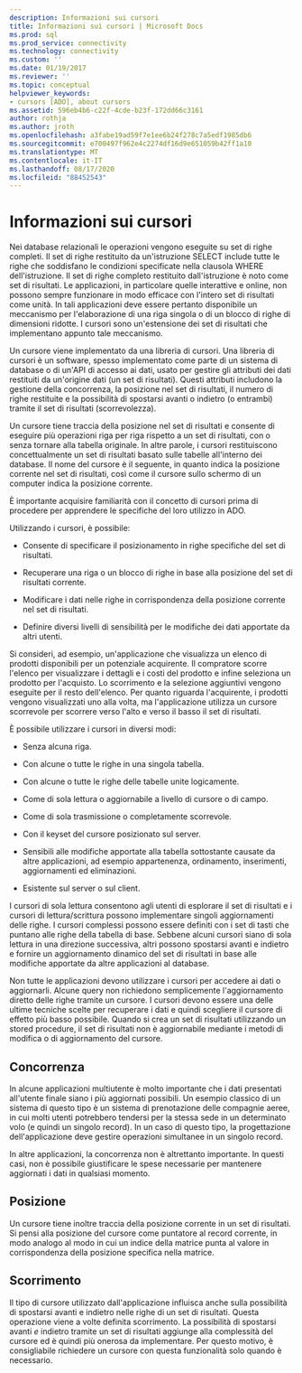 ```yaml
---
description: Informazioni sui cursori
title: Informazioni sui cursori | Microsoft Docs
ms.prod: sql
ms.prod_service: connectivity
ms.technology: connectivity
ms.custom: ''
ms.date: 01/19/2017
ms.reviewer: ''
ms.topic: conceptual
helpviewer_keywords:
- cursors [ADO], about cursors
ms.assetid: 596eb4b6-c22f-4cde-b23f-172dd66c3161
author: rothja
ms.author: jroth
ms.openlocfilehash: a3fabe19ad59f7e1ee6b24f278c7a5edf1985db6
ms.sourcegitcommit: e700497f962e4c2274df16d9e651059b42ff1a10
ms.translationtype: MT
ms.contentlocale: it-IT
ms.lasthandoff: 08/17/2020
ms.locfileid: "88452543"
---
```

# <a name="what-is-a-cursor"></a>Informazioni sui cursori
Nei database relazionali le operazioni vengono eseguite su set di righe completi. Il set di righe restituito da un'istruzione SELECT include tutte le righe che soddisfano le condizioni specificate nella clausola WHERE dell'istruzione. Il set di righe completo restituito dall'istruzione è noto come set di risultati. Le applicazioni, in particolare quelle interattive e online, non possono sempre funzionare in modo efficace con l'intero set di risultati come unità. In tali applicazioni deve essere pertanto disponibile un meccanismo per l'elaborazione di una riga singola o di un blocco di righe di dimensioni ridotte. I cursori sono un'estensione dei set di risultati che implementano appunto tale meccanismo.  
  
 Un cursore viene implementato da una libreria di cursori. Una libreria di cursori è un software, spesso implementato come parte di un sistema di database o di un'API di accesso ai dati, usato per gestire gli attributi dei dati restituiti da un'origine dati (un set di risultati). Questi attributi includono la gestione della concorrenza, la posizione nel set di risultati, il numero di righe restituite e la possibilità di spostarsi avanti o indietro (o entrambi) tramite il set di risultati (scorrevolezza).  
  
 Un cursore tiene traccia della posizione nel set di risultati e consente di eseguire più operazioni riga per riga rispetto a un set di risultati, con o senza tornare alla tabella originale. In altre parole, i cursori restituiscono concettualmente un set di risultati basato sulle tabelle all'interno dei database. Il nome del cursore è il seguente, in quanto indica la posizione corrente nel set di risultati, così come il cursore sullo schermo di un computer indica la posizione corrente.  
  
 È importante acquisire familiarità con il concetto di cursori prima di procedere per apprendere le specifiche del loro utilizzo in ADO.  
  
 Utilizzando i cursori, è possibile:  
  
-   Consente di specificare il posizionamento in righe specifiche del set di risultati.  
  
-   Recuperare una riga o un blocco di righe in base alla posizione del set di risultati corrente.  
  
-   Modificare i dati nelle righe in corrispondenza della posizione corrente nel set di risultati.  
  
-   Definire diversi livelli di sensibilità per le modifiche dei dati apportate da altri utenti.  
  
 Si consideri, ad esempio, un'applicazione che visualizza un elenco di prodotti disponibili per un potenziale acquirente. Il compratore scorre l'elenco per visualizzare i dettagli e i costi del prodotto e infine seleziona un prodotto per l'acquisto. Lo scorrimento e la selezione aggiuntivi vengono eseguite per il resto dell'elenco. Per quanto riguarda l'acquirente, i prodotti vengono visualizzati uno alla volta, ma l'applicazione utilizza un cursore scorrevole per scorrere verso l'alto e verso il basso il set di risultati.  
  
 È possibile utilizzare i cursori in diversi modi:  
  
-   Senza alcuna riga.  
  
-   Con alcune o tutte le righe in una singola tabella.  
  
-   Con alcune o tutte le righe delle tabelle unite logicamente.  
  
-   Come di sola lettura o aggiornabile a livello di cursore o di campo.  
  
-   Come di sola trasmissione o completamente scorrevole.  
  
-   Con il keyset del cursore posizionato sul server.  
  
-   Sensibili alle modifiche apportate alla tabella sottostante causate da altre applicazioni, ad esempio appartenenza, ordinamento, inserimenti, aggiornamenti ed eliminazioni.  
  
-   Esistente sul server o sul client.  
  
 I cursori di sola lettura consentono agli utenti di esplorare il set di risultati e i cursori di lettura/scrittura possono implementare singoli aggiornamenti delle righe. I cursori complessi possono essere definiti con i set di tasti che puntano alle righe della tabella di base. Sebbene alcuni cursori siano di sola lettura in una direzione successiva, altri possono spostarsi avanti e indietro e fornire un aggiornamento dinamico del set di risultati in base alle modifiche apportate da altre applicazioni al database.  
  
 Non tutte le applicazioni devono utilizzare i cursori per accedere ai dati o aggiornarli. Alcune query non richiedono semplicemente l'aggiornamento diretto delle righe tramite un cursore. I cursori devono essere una delle ultime tecniche scelte per recuperare i dati e quindi scegliere il cursore di effetto più basso possibile. Quando si crea un set di risultati utilizzando un stored procedure, il set di risultati non è aggiornabile mediante i metodi di modifica o di aggiornamento del cursore.  
  
## <a name="concurrency"></a>Concorrenza  
 In alcune applicazioni multiutente è molto importante che i dati presentati all'utente finale siano i più aggiornati possibili. Un esempio classico di un sistema di questo tipo è un sistema di prenotazione delle compagnie aeree, in cui molti utenti potrebbero tendersi per la stessa sede in un determinato volo (e quindi un singolo record). In un caso di questo tipo, la progettazione dell'applicazione deve gestire operazioni simultanee in un singolo record.  
  
 In altre applicazioni, la concorrenza non è altrettanto importante. In questi casi, non è possibile giustificare le spese necessarie per mantenere aggiornati i dati in qualsiasi momento.  
  
## <a name="position"></a>Posizione  
 Un cursore tiene inoltre traccia della posizione corrente in un set di risultati. Si pensi alla posizione del cursore come puntatore al record corrente, in modo analogo al modo in cui un indice della matrice punta al valore in corrispondenza della posizione specifica nella matrice.  
  
## <a name="scrollability"></a>Scorrimento  
 Il tipo di cursore utilizzato dall'applicazione influisca anche sulla possibilità di spostarsi avanti e indietro nelle righe di un set di risultati. Questa operazione viene a volte definita scorrimento. La possibilità di spostarsi avanti *e* indietro tramite un set di risultati aggiunge alla complessità del cursore ed è quindi più onerosa da implementare. Per questo motivo, è consigliabile richiedere un cursore con questa funzionalità solo quando è necessario.
